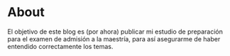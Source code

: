 # About

El objetivo de este blog es (por ahora) publicar mi estudio de preparación para el examen de admisión a la maestría, para así asegurarme de haber entendido correctamente los temas.

